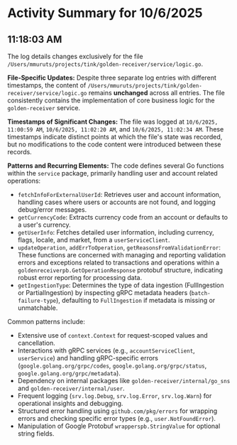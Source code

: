 # Activity Summary for 10/6/2025

## 11:18:03 AM
The log details changes exclusively for the file `/Users/mmuruts/projects/tink/golden-receiver/service/logic.go`.

**File-Specific Updates:**
Despite three separate log entries with different timestamps, the content of `/Users/mmuruts/projects/tink/golden-receiver/service/logic.go` remains **unchanged** across all entries. The file consistently contains the implementation of core business logic for the `golden-receiver` service.

**Timestamps of Significant Changes:**
The file was logged at `10/6/2025, 11:00:59 AM`, `10/6/2025, 11:02:20 AM`, and `10/6/2025, 11:02:34 AM`. These timestamps indicate distinct points at which the file's state was recorded, but no modifications to the code content were introduced between these records.

**Patterns and Recurring Elements:**
The code defines several Go functions within the `service` package, primarily handling user and account related operations:
*   `fetchInfoForExternalUserId`: Retrieves user and account information, handling cases where users or accounts are not found, and logging debug/error messages.
*   `getCurrencyCode`: Extracts currency code from an account or defaults to a user's currency.
*   `getUserInfo`: Fetches detailed user information, including currency, flags, locale, and market, from a `userServiceClient`.
*   `updateOperation`, `addErrToOperation`, `getReasonsFromValidationError`: These functions are concerned with managing and reporting validation errors and exceptions related to transactions and operations within a `goldenreceiverpb.GetOperationResponse` protobuf structure, indicating robust error reporting for processing data.
*   `getIngestionType`: Determines the type of data ingestion (FullIngestion or PartialIngestion) by inspecting gRPC metadata headers (`batch-failure-type`), defaulting to `FullIngestion` if metadata is missing or unmatchable.

Common patterns include:
*   Extensive use of `context.Context` for request-scoped values and cancellation.
*   Interactions with gRPC services (e.g., `accountServiceClient`, `userService`) and handling gRPC-specific errors (`google.golang.org/grpc/codes`, `google.golang.org/grpc/status`, `google.golang.org/grpc/metadata`).
*   Dependency on internal packages like `golden-receiver/internal/go_sns` and `golden-receiver/internal/user`.
*   Frequent logging (`srv.log.Debug`, `srv.log.Error`, `srv.log.Warn`) for operational insights and debugging.
*   Structured error handling using `github.com/pkg/errors` for wrapping errors and checking specific error types (e.g., `user.NotFoundError`).
*   Manipulation of Google Protobuf `wrapperspb.StringValue` for optional string fields.